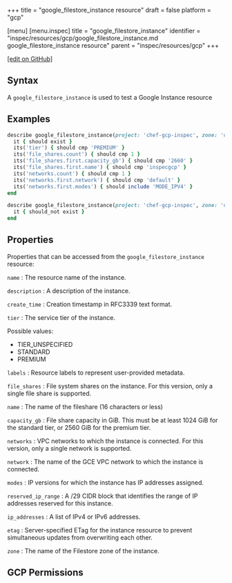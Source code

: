 +++
title = "google_filestore_instance resource"
draft = false
platform = "gcp"

[menu]
  [menu.inspec]
    title = "google_filestore_instance"
    identifier = "inspec/resources/gcp/google_filestore_instance.md google_filestore_instance resource"
    parent = "inspec/resources/gcp"
+++

[\[edit on GitHub\]](https://github.com/inspec/inspec-gcp/blob/master/docs/resources/google_filestore_instance.md)

## Syntax

A `google_filestore_instance` is used to test a Google Instance resource

## Examples

```ruby
describe google_filestore_instance(project: 'chef-gcp-inspec', zone: 'us-central1-b', name: 'inspecgcp') do
  it { should exist }
  its('tier') { should cmp 'PREMIUM' }
  its('file_shares.count') { should cmp 1 }
  its('file_shares.first.capacity_gb') { should cmp '2660' }
  its('file_shares.first.name') { should cmp 'inspecgcp' }
  its('networks.count') { should cmp 1 }
  its('networks.first.network') { should cmp 'default' }
  its('networks.first.modes') { should include 'MODE_IPV4' }
end

describe google_filestore_instance(project: 'chef-gcp-inspec', zone: 'us-central1-b', name: 'nonexistent') do
  it { should_not exist }
end
```

## Properties

Properties that can be accessed from the `google_filestore_instance` resource:

`name`
: The resource name of the instance.

`description`
: A description of the instance.

`create_time`
: Creation timestamp in RFC3339 text format.

`tier`
: The service tier of the instance.

  Possible values:

  - TIER_UNSPECIFIED
  - STANDARD
  - PREMIUM

`labels`
: Resource labels to represent user-provided metadata.

`file_shares`
: File system shares on the instance. For this version, only a single file share is supported.

  `name`
  : The name of the fileshare (16 characters or less)

  `capacity_gb`
  : File share capacity in GiB. This must be at least 1024 GiB for the standard tier, or 2560 GiB for the premium tier.

`networks`
: VPC networks to which the instance is connected. For this version, only a single network is supported.

  `network`
  : The name of the GCE VPC network to which the instance is connected.

  `modes`
  : IP versions for which the instance has IP addresses assigned.

  `reserved_ip_range`
  : A /29 CIDR block that identifies the range of IP addresses reserved for this instance.

  `ip_addresses`
  : A list of IPv4 or IPv6 addresses.

`etag`
: Server-specified ETag for the instance resource to prevent simultaneous updates from overwriting each other.

`zone`
: The name of the Filestore zone of the instance.

## GCP Permissions
